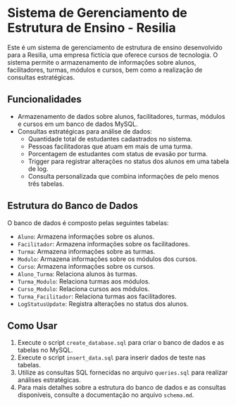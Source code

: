 # Sistema de Gerenciamento de Estrutura de Ensino - Resilia

Este é um sistema de gerenciamento de estrutura de ensino desenvolvido para a Resilia, uma empresa fictícia que oferece cursos de tecnologia. O sistema permite o armazenamento de informações sobre alunos, facilitadores, turmas, módulos e cursos, bem como a realização de consultas estratégicas.

## Funcionalidades

- Armazenamento de dados sobre alunos, facilitadores, turmas, módulos e cursos em um banco de dados MySQL.
- Consultas estratégicas para análise de dados:
  - Quantidade total de estudantes cadastrados no sistema.
  - Pessoas facilitadoras que atuam em mais de uma turma.
  - Porcentagem de estudantes com status de evasão por turma.
  - Trigger para registrar alterações no status dos alunos em uma tabela de log.
  - Consulta personalizada que combina informações de pelo menos três tabelas.

## Estrutura do Banco de Dados

O banco de dados é composto pelas seguintes tabelas:

- `Aluno`: Armazena informações sobre os alunos.
- `Facilitador`: Armazena informações sobre os facilitadores.
- `Turma`: Armazena informações sobre as turmas.
- `Modulo`: Armazena informações sobre os módulos dos cursos.
- `Curso`: Armazena informações sobre os cursos.
- `Aluno_Turma`: Relaciona alunos às turmas.
- `Turma_Modulo`: Relaciona turmas aos módulos.
- `Curso_Modulo`: Relaciona cursos aos módulos.
- `Turma_Facilitador`: Relaciona turmas aos facilitadores.
- `LogStatusUpdate`: Registra alterações no status dos alunos.

## Como Usar

1. Execute o script `create_database.sql` para criar o banco de dados e as tabelas no MySQL.
2. Execute o script `insert_data.sql` para inserir dados de teste nas tabelas.
3. Utilize as consultas SQL fornecidas no arquivo `queries.sql` para realizar análises estratégicas.
4. Para mais detalhes sobre a estrutura do banco de dados e as consultas disponíveis, consulte a documentação no arquivo `schema.md`.
